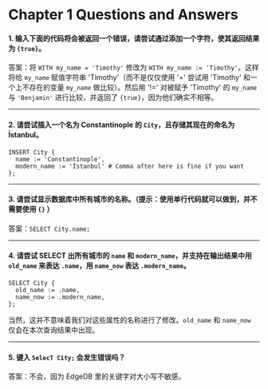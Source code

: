 # Chapter 1 Questions and Answers

#### 1. 输入下面的代码将会被返回一个错误，请尝试通过添加一个字符，使其返回结果为 `{true}`。

答案：将 `WITH my_name = 'Timothy'` 修改为 `WITH my_name := 'Timothy'`。这样将给 `my_name` 赋值字符串 'Timothy'（而不是仅仅使用 '=' 尝试用 'Timothy' 和一个上不存在的变量 `my_name` 做比较）。然后用 '!=' 对被赋予 'Timothy' 的 `my_name` 与 `'Benjamin'` 进行比较，并返回了 `{true}`，因为他们确实不相等。

---

#### 2. 请尝试插入一个名为 Constantinople 的 `City`，且存储其现在的命名为 İstanbul。

```edgeql
INSERT City {
  name := 'Constantinople',
  modern_name := 'İstanbul' # Comma after here is fine if you want
};
```

---

#### 3. 请尝试显示数据库中所有城市的名称。（提示：使用单行代码就可以做到，并不需要使用 `{}` ）

答案：`SELECT City.name;`

---

#### 4. 请尝试 SELECT 出所有城市的 `name` 和 `modern_name`，并支持在输出结果中用 `old_name` 来表达 `.name`，用 `name_now` 表达 `.modern_name`。

```edgeql
SELECT City {
  old_name := .name,
  name_now := .modern_name,
};
```

当然，这并不意味着我们对这些属性的名称进行了修改。`old_name` 和 `name_now` 仅会在本次查询结果中出现。

---

#### 5. 键入 `SelecT City;` 会发生错误吗？

答案：不会，因为 EdgeDB 里的关键字对大小写不敏感。
